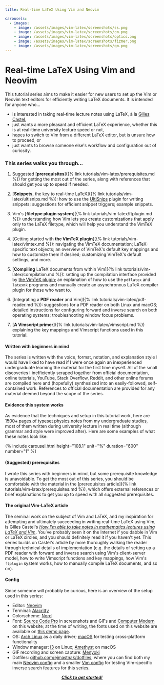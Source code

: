 ```yaml
---
title: Real-time LaTeX Using Vim and Neovim

carousels:
  - images: 
    - image: /assets/images/vim-latex/screenshots/ss.png
    - image: /assets/images/vim-latex/screenshots/cm.png
    - image: /assets/images/vim-latex/screenshots/optics.png
    - image: /assets/images/vim-latex/screenshots/fizmer.png
    - image: /assets/images/vim-latex/screenshots/qm.png
---
```

# Real-time LaTeX Using Vim and Neovim

This tutorial series aims to make it easier for new users to set up the Vim or Neovim text editors for efficiently writing LaTeX documents.
It is intended for anyone who...

- is interested in taking real-time lecture notes using LaTeX, à la [Gilles Castel](https://castel.dev/),
- just wants a more pleasant and efficient LaTeX experience, whether this is at real-time university lecture speed or not,
- hopes to switch to Vim from a different LaTeX editor, but is unsure how to proceed, or
- just wants to browse someone else's workflow and configuration out of curiosity.

### This series walks you through...
1. Suggested [**prerequisites**]({% link tutorials/vim-latex/prerequisites.md %}) for getting the most out of the series, along with references that should get you up to speed if needed.

1. [**Snippets**, the key to real-time LaTeX]({% link tutorials/vim-latex/ultisnips.md %}): how to use the [UltiSnips](https://github.com/SirVer/ultisnips) plugin for writing snippets; suggestions for efficient snippet triggers; example snippets.

1. Vim's [**filetype plugin system**]({% link tutorials/vim-latex/ftplugin.md %}): understanding how Vim lets you create customizations that apply only to the LaTeX filetype, which will help you understand the VimTeX plugin.

1. [Getting started with **the VimTeX plugin**]({% link tutorials/vim-latex/vimtex.md %}): navigating the VimTeX documentation;
   LaTeX-specific text objects;
   an overview of VimTeX's default key mappings and how to customize them if desired;
   customizing VimTeX's default settings, and more.

1. [**Compiling** LaTeX documents from within Vim]({% link tutorials/vim-latex/compilation.md %}): setting up the compilation interface provided by [the VimTeX plugin](https://github.com/lervag/vimtex);
   an explanation of how to use the `pdflatex` and `latexmk` programs and manually create an asynchronous LaTeX compiler plugin for those who want to.

1. [Integrating a **PDF reader** and Vim]({% link tutorials/vim-latex/pdf-reader.md %}): suggestions for a PDF reader on both Linux and macOS; detailed instructions for configuring forward and inverse search on both operating systems; troubleshooting window focus problems.

1. [**A Vimscript primer**]({% link tutorials/vim-latex/vimscript.md %}) explaining the key mappings and Vimscript functions used in this tutorial.

#### Written with beginners in mind
The series is written with the voice, format, notation, and explanation style I would have liked to have read if I were once again an inexperienced undergraduate learning the material for the first time myself.
All of the small discoveries I inefficiently scraped together from official documentation, online tutorials, YouTube, Stack Overflow, Reddit, and other online forums are compiled here and (hopefully) synthesized into an easily-followed, self-contained work.
References to official documentation are provided for any material deemed beyond the scope of the series.

#### Evidence this system works
As evidence that the techniques and setup in this tutorial work, here are [1500+ pages of typeset physics notes](https://ejmastnak.github.io/fmf.html) from my undergraduate studies, most of them written during university lecture in real time (although grammar and style were improved after).
Here are some examples of what these notes look like:

{% include carousel.html height="108.1" unit="%" duration="600" number="1" %}

#### (Suggested) prerequisites
I wrote this series with beginners in mind, but some prerequisite knowledge is unavoidable.
To get the most out of this series, you should be comfortable with the material in the [prerequisites article]({% link tutorials/vim-latex/prerequisites.md %}), which offers external references or brief explanations to get you up to speed with all suggested prerequisites.

#### The original Vim-LaTeX article
The seminal work on the subject of Vim and LaTeX, and my inspiration for attempting and ultimately succeeding in writing real-time LaTeX using Vim, is Gilles Castel's [*How I'm able to take notes in mathematics lectures using LaTeX and Vim*](https://castel.dev/post/lecture-notes-1/).
You've probably seen it on the Internet if you dabble in Vim or LaTeX circles, and you should definitely read it if you haven't yet.
This series builds on Castel's article by more thoroughly walking the reader through technical details of implementation (e.g. the details of setting up a PDF reader with forward and inverse search using Vim's client-server model, how to write Vimscript functions and key mappings, how Vim's `ftplugin` system works, how to manually compile LaTeX documents, and so on).

#### Config
Since someone will probably be curious, here is an overview of the setup used in this series:
- Editor: [Neovim](https://neovim.io/)
- Terminal: [Alacritty](https://alacritty.org/)
- Colorscheme: [Nord](https://www.nordtheme.com/)
- Font: [Source Code Pro](https://github.com/adobe-fonts/source-code-pro) in screenshots and GIFs and [Computer Modern](https://www.tug.org/FontCatalogue/computermodern/) on this website; at the time of writing, the fonts used on this website are available on [this demo page](https://www.checkmyworking.com/cm-web-fonts/).
- OS: [Arch Linux](https://archlinux.org/) as a daily driver; [macOS](https://www.apple.com/macos/) for testing cross-platform functionality
- Window manager: [i3](https://i3wm.org/) on Linux; [Amethyst](https://ianyh.com/amethyst/) on macOS
- GIF recording and screen capture: [Menyoki](https://github.com/orhun/menyoki)
- Dotfiles: [github.com/ejmastnak/dotfiles](https://github.com/ejmastnak/dotfiles), where you can find both my main [Neovim config](https://github.com/ejmastnak/dotfiles/tree/main/config/nvim) and a smaller [Vim config](https://github.com/ejmastnak/dotfiles/tree/main/config/nvim) for testing Vim-specific inverse search features for this series.

<p style="text-align: center"><a href="/tutorials/vim-latex/prerequisites.html"><strong><em>Click to get started!</em></strong></a></p>

